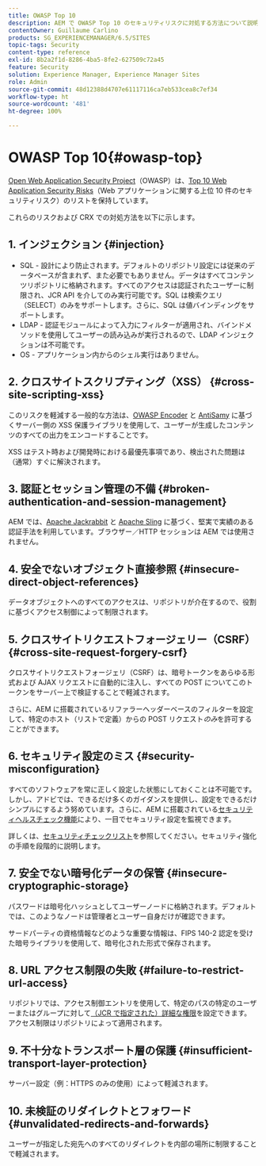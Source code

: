 ```yaml
---
title: OWASP Top 10
description: AEM で OWASP Top 10 のセキュリティリスクに対処する方法について説明します。
contentOwner: Guillaume Carlino
products: SG_EXPERIENCEMANAGER/6.5/SITES
topic-tags: Security
content-type: reference
exl-id: 8b2a2f1d-8286-4ba5-8fe2-627509c72a45
feature: Security
solution: Experience Manager, Experience Manager Sites
role: Admin
source-git-commit: 48d12388d4707e61117116ca7eb533cea8c7ef34
workflow-type: ht
source-wordcount: '481'
ht-degree: 100%

---
```


# OWASP Top 10{#owasp-top}

[Open Web Application Security Project](https://owasp.org/)（OWASP）は、[Top 10 Web Application Security Risks](https://owasp.org/www-project-top-ten/)（Web アプリケーションに関する上位 10 件のセキュリティリスク）のリストを保持しています。

これらのリスクおよび CRX での対処方法を以下に示します。

## 1. インジェクション {#injection}

* SQL - 設計により防止されます。デフォルトのリポジトリ設定には従来のデータベースが含まれず、また必要でもありません。データはすべてコンテンツリポジトリに格納されます。すべてのアクセスは認証されたユーザーに制限され、JCR API を介してのみ実行可能です。SQL は検索クエリ（SELECT）のみをサポートします。さらに、SQL は値バインディングをサポートします。
* LDAP - 認証モジュールによって入力にフィルターが適用され、バインドメソッドを使用してユーザーの読み込みが実行されるので、LDAP インジェクションは不可能です。
* OS - アプリケーション内からのシェル実行はありません。

## 2. クロスサイトスクリプティング（XSS） {#cross-site-scripting-xss}

このリスクを軽減する一般的な方法は、[OWASP Encoder](https://owasp.org/www-project-java-encoder/) と [AntiSamy](https://wiki.owasp.org/index.php/Category:OWASP_AntiSamy_Project) に基づくサーバー側の XSS 保護ライブラリを使用して、ユーザーが生成したコンテンツのすべての出力をエンコードすることです。

XSS はテスト時および開発時における最優先事項であり、検出された問題は（通常）すぐに解決されます。

## 3. 認証とセッション管理の不備 {#broken-authentication-and-session-management}

AEM では、[Apache Jackrabbit](https://jackrabbit.apache.org/jcr/index.html) と [Apache Sling](https://sling.apache.org/) に基づく、堅実で実績のある認証手法を利用しています。ブラウザー／HTTP セッションは AEM では使用されません。

## 4. 安全でないオブジェクト直接参照 {#insecure-direct-object-references}

データオブジェクトへのすべてのアクセスは、リポジトリが介在するので、役割に基づくアクセス制御によって制限されます。

## 5. クロスサイトリクエストフォージェリー（CSRF） {#cross-site-request-forgery-csrf}

クロスサイトリクエストフォージェリ（CSRF）は、暗号トークンをあらゆる形式および AJAX リクエストに自動的に注入し、すべての POST についてこのトークンをサーバー上で検証することで軽減されます。

さらに、AEM に搭載されているリファラーヘッダーベースのフィルターを設定して、特定のホスト（リストで定義）からの POST リクエスト&#x200B;*のみ*&#x200B;を許可することができます。

## 6. セキュリティ設定のミス {#security-misconfiguration}

すべてのソフトウェアを常に正しく設定した状態にしておくことは不可能です。しかし、アドビでは、できるだけ多くのガイダンスを提供し、設定をできるだけシンプルにするよう努めています。さらに、AEM に搭載されている[セキュリティヘルスチェック機能](/help/sites-administering/operations-dashboard.md)により、一目でセキュリティ設定を監視できます。

詳しくは、[セキュリティチェックリスト](/help/sites-administering/security-checklist.md)を参照してください。セキュリティ強化の手順を段階的に説明します。

## 7. 安全でない暗号化データの保管 {#insecure-cryptographic-storage}

パスワードは暗号化ハッシュとしてユーザーノードに格納されます。デフォルトでは、このようなノードは管理者とユーザー自身だけが確認できます。

サードパーティの資格情報などのような重要な情報は、FIPS 140-2 認定を受けた暗号ライブラリを使用して、暗号化された形式で保存されます。

## 8. URL アクセス制限の失敗 {#failure-to-restrict-url-access}

リポジトリでは、アクセス制御エントリを使用して、特定のパスの特定のユーザーまたはグループに対して[（JCR で指定された）詳細な権限](https://developer.adobe.com/experience-manager/reference-materials/spec/jcr/2.0/16_Access_Control_Management.html)を設定できます。アクセス制限はリポジトリによって適用されます。

## 9. 不十分なトランスポート層の保護 {#insufficient-transport-layer-protection}

サーバー設定（例：HTTPS のみの使用）によって軽減されます。

## 10. 未検証のリダイレクトとフォワード {#unvalidated-redirects-and-forwards}

ユーザーが指定した宛先へのすべてのリダイレクトを内部の場所に制限することで軽減されます。
